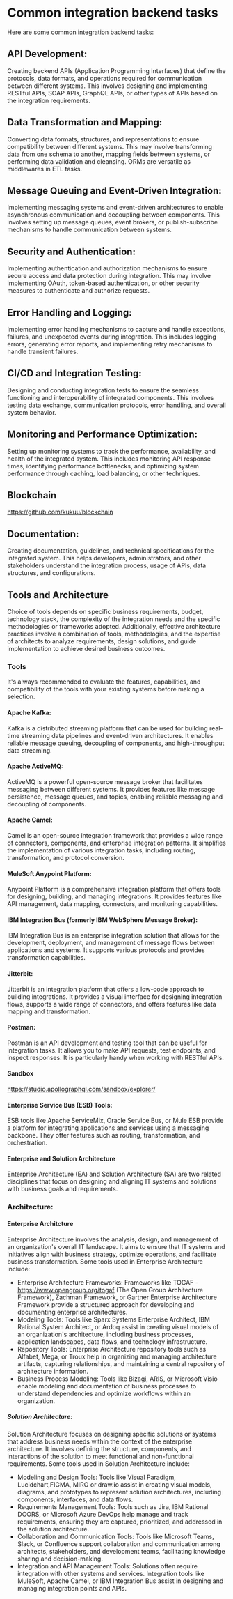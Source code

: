 # Common integration backend tasks
Here are some common integration backend tasks:

## API Development: 
Creating backend APIs (Application Programming Interfaces) that define the protocols, data formats, and operations required for communication between different systems. This involves designing and implementing RESTful APIs, SOAP APIs, GraphQL APIs, or other types of APIs based on the integration requirements.

## Data Transformation and Mapping:
Converting data formats, structures, and representations to ensure compatibility between different systems. This may involve transforming data from one schema to another, mapping fields between systems, or performing data validation and cleansing. ORMs are versatile as middlewares in ETL tasks.

## Message Queuing and Event-Driven Integration: 
Implementing messaging systems and event-driven architectures to enable asynchronous communication and decoupling between components. This involves setting up message queues, event brokers, or publish-subscribe mechanisms to handle communication between systems.

## Security and Authentication: 
Implementing authentication and authorization mechanisms to ensure secure access and data protection during integration. This may involve implementing OAuth, token-based authentication, or other security measures to authenticate and authorize requests.

## Error Handling and Logging: 
Implementing error handling mechanisms to capture and handle exceptions, failures, and unexpected events during integration. This includes logging errors, generating error reports, and implementing retry mechanisms to handle transient failures.

## CI/CD and Integration Testing: 
Designing and conducting integration tests to ensure the seamless functioning and interoperability of integrated components. This involves testing data exchange, communication protocols, error handling, and overall system behavior.

## Monitoring and Performance Optimization: 
Setting up monitoring systems to track the performance, availability, and health of the integrated system. This includes monitoring API response times, identifying performance bottlenecks, and optimizing system performance through caching, load balancing, or other techniques.

## Blockchain
https://github.com/kukuu/blockchain

## Documentation: 
Creating documentation, guidelines, and technical specifications for the integrated system. This helps developers, administrators, and other stakeholders understand the integration process, usage of APIs, data structures, and configurations.

## Tools and Architecture
Choice of tools depends on specific business requirements, budget, technology stack, the complexity of the integration needs and the specific methodologies or frameworks adopted. Additionally, effective architecture practices involve a combination of tools, methodologies, and the expertise of architects to analyze requirements, design solutions, and guide implementation to achieve desired business outcomes.

### Tools
It's always recommended to evaluate the features, capabilities, and compatibility of the tools with your existing systems before making a selection.

#### Apache Kafka:
Kafka is a distributed streaming platform that can be used for building real-time streaming data pipelines and event-driven architectures. It enables reliable message queuing, decoupling of components, and high-throughput data streaming.

#### Apache ActiveMQ: 
ActiveMQ is a powerful open-source message broker that facilitates messaging between different systems. It provides features like message persistence, message queues, and topics, enabling reliable messaging and decoupling of components.

#### Apache Camel: 
Camel is an open-source integration framework that provides a wide range of connectors, components, and enterprise integration patterns. It simplifies the implementation of various integration tasks, including routing, transformation, and protocol conversion.

#### MuleSoft Anypoint Platform: 
Anypoint Platform is a comprehensive integration platform that offers tools for designing, building, and managing integrations. It provides features like API management, data mapping, connectors, and monitoring capabilities.

#### IBM Integration Bus (formerly IBM WebSphere Message Broker): 
IBM Integration Bus is an enterprise integration solution that allows for the development, deployment, and management of message flows between applications and systems. It supports various protocols and provides transformation capabilities.

#### Jitterbit: 
Jitterbit is an integration platform that offers a low-code approach to building integrations. It provides a visual interface for designing integration flows, supports a wide range of connectors, and offers features like data mapping and transformation.

#### Postman:
Postman is an API development and testing tool that can be useful for integration tasks. It allows you to make API requests, test endpoints, and inspect responses. It is particularly handy when working with RESTful APIs.

#### Sandbox
https://studio.apollographql.com/sandbox/explorer/

#### Enterprise Service Bus (ESB) Tools:
ESB tools like Apache ServiceMix, Oracle Service Bus, or Mule ESB provide a platform for integrating applications and services using a messaging backbone. They offer features such as routing, transformation, and orchestration.

#### Enterprise and Solution Architecture
Enterprise Architecture (EA) and Solution Architecture (SA) are two related disciplines that focus on designing and aligning IT systems and solutions with business goals and requirements.

### Architecture:

#### Enterprise Architcture
Enterprise Architecture involves the analysis, design, and management of an organization's overall IT landscape. It aims to ensure that IT systems and initiatives align with business strategy, optimize operations, and facilitate business transformation. Some tools used in Enterprise Architecture include:

- Enterprise Architecture Frameworks: Frameworks like TOGAF - https://www.opengroup.org/togaf (The Open Group Architecture Framework), Zachman Framework, or Gartner Enterprise Architecture Framework provide a structured approach for developing and documenting enterprise architectures.
- Modeling Tools: Tools like Sparx Systems Enterprise Architect, IBM Rational System Architect, or Ardoq assist in creating visual models of an organization's architecture, including business processes, application landscapes, data flows, and technology infrastructure.
- Repository Tools: Enterprise Architecture repository tools such as Alfabet, Mega, or Troux help in organizing and managing architecture artifacts, capturing relationships, and maintaining a central repository of architecture information.
- Business Process Modeling: Tools like Bizagi, ARIS, or Microsoft Visio enable modeling and documentation of business processes to understand dependencies and optimize workflows within an organization. 

##### Solution Architecture:
Solution Architecture focuses on designing specific solutions or systems that address business needs within the context of the enterprise architecture. It involves defining the structure, components, and interactions of the solution to meet functional and non-functional requirements. Some tools used in Solution Architecture include:
- Modeling and Design Tools: Tools like Visual Paradigm, Lucidchart,FIGMA, MIRO or draw.io assist in creating visual models, diagrams, and prototypes to represent solution architectures, including components, interfaces, and data flows.
- Requirements Management Tools: Tools such as Jira, IBM Rational DOORS, or Microsoft Azure DevOps help manage and track requirements, ensuring they are captured, prioritized, and addressed in the solution architecture.
- Collaboration and Communication Tools: Tools like Microsoft Teams, Slack, or Confluence support collaboration and communication among architects, stakeholders, and development teams, facilitating knowledge sharing and decision-making.
- Integration and API Management Tools: Solutions often require integration with other systems and services. Integration tools like MuleSoft, Apache Camel, or IBM Integration Bus assist in designing and managing integration points and APIs. 



